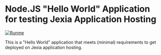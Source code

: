 # Node.JS "Hello World" Application for testing Jexia Application Hosting

[![Runme](https://svc.runme.io/static/button.svg)](https://runme.io/run?app_id=d562a6c5-3a8a-4db0-acff-63b1d14b429c)

This is a "Hello World" application that meets (minimal) requirements to get deployed on Jexia application hosting.
